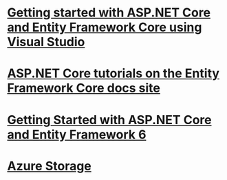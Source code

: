 # [Getting started with ASP.NET Core and Entity Framework Core using Visual Studio](ef-mvc/toc.md)
# [ASP.NET Core tutorials on the Entity Framework Core docs site](https://docs.microsoft.com/en-us/ef/core/)
# [Getting Started with ASP.NET Core and Entity Framework 6](entity-framework-6.md)
# [Azure Storage](azure-storage/toc.md)